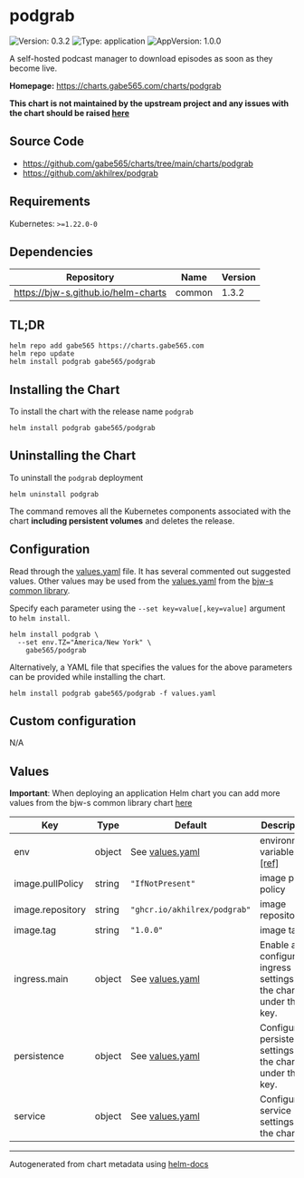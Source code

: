 # podgrab

![Version: 0.3.2](https://img.shields.io/badge/Version-0.3.2-informational?style=flat)
![Type: application](https://img.shields.io/badge/Type-application-informational?style=flat)
![AppVersion: 1.0.0](https://img.shields.io/badge/AppVersion-1.0.0-informational?style=flat)

A self-hosted podcast manager to download episodes as soon as they become live.

**Homepage:** <https://charts.gabe565.com/charts/podgrab>

**This chart is not maintained by the upstream project and any issues with the chart should be raised [here](https://github.com/gabe565/charts/issues/new)**

## Source Code

* <https://github.com/gabe565/charts/tree/main/charts/podgrab>
* <https://github.com/akhilrex/podgrab>

## Requirements

Kubernetes: `>=1.22.0-0`

## Dependencies

| Repository | Name | Version |
|------------|------|---------|
| <https://bjw-s.github.io/helm-charts> | common | 1.3.2 |

## TL;DR

```console
helm repo add gabe565 https://charts.gabe565.com
helm repo update
helm install podgrab gabe565/podgrab
```

## Installing the Chart

To install the chart with the release name `podgrab`

```console
helm install podgrab gabe565/podgrab
```

## Uninstalling the Chart

To uninstall the `podgrab` deployment

```console
helm uninstall podgrab
```

The command removes all the Kubernetes components associated with the chart **including persistent volumes** and deletes the release.

## Configuration

Read through the [values.yaml](./values.yaml) file. It has several commented out suggested values.
Other values may be used from the [values.yaml](https://github.com/bjw-s/helm-charts/tree/main/charts/library/common/values.yaml) from the [bjw-s common library](https://github.com/bjw-s/helm-charts/tree/main/charts/library/common).

Specify each parameter using the `--set key=value[,key=value]` argument to `helm install`.

```console
helm install podgrab \
  --set env.TZ="America/New York" \
    gabe565/podgrab
```

Alternatively, a YAML file that specifies the values for the above parameters can be provided while installing the chart.

```console
helm install podgrab gabe565/podgrab -f values.yaml
```

## Custom configuration

N/A

## Values

**Important**: When deploying an application Helm chart you can add more values from the bjw-s common library chart [here](https://github.com/bjw-s/helm-charts/tree/main/charts/library/common)

| Key | Type | Default | Description |
|-----|------|---------|-------------|
| env | object | See [values.yaml](./values.yaml) | environment variables. [[ref]](https://github.com/akhilrex/podgrab#environment-variables) |
| image.pullPolicy | string | `"IfNotPresent"` | image pull policy |
| image.repository | string | `"ghcr.io/akhilrex/podgrab"` | image repository |
| image.tag | string | `"1.0.0"` | image tag |
| ingress.main | object | See [values.yaml](./values.yaml) | Enable and configure ingress settings for the chart under this key. |
| persistence | object | See [values.yaml](./values.yaml) | Configure persistence settings for the chart under this key. |
| service | object | See [values.yaml](./values.yaml) | Configures service settings for the chart. |

---
Autogenerated from chart metadata using [helm-docs](https://github.com/norwoodj/helm-docs)

